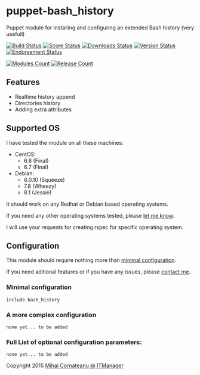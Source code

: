 puppet-bash_history
===============
Puppet module for installing and configuring an extended Bash history (very usefull)

[![Build Status](https://img.shields.io/travis/itmanagerro/puppet-bash_history.svg?style=plastic)](https://travis-ci.org/itmanagerro/puppet-bash_history)
[![Score Status](https://img.shields.io/puppetforge/f/itmanagerro/bash_history.svg?style=plastic)](https://forge.puppetlabs.com/itmanagerro/bash_history/scores)
[![Downloads Status](https://img.shields.io/puppetforge/dt/itmanagerro/bash_history.svg?style=plastic)](https://forge.puppetlabs.com/itmanagerro/bash_history)
[![Version Status](https://img.shields.io/puppetforge/v/itmanagerro/bash_history.svg?style=plastic)](https://forge.puppetlabs.com/itmanagerro/bash_history/changelog)
[![Endorsement Status](https://img.shields.io/puppetforge/e/itmanagerro/bash_history.svg?style=plastic)](https://forge.puppetlabs.com/itmanagerro/puppet-bash_history)

[![Modules Count](https://img.shields.io/puppetforge/mc/itmanagerro.svg?style=plastic)](https://forge.puppetlabs.com/itmanagerro)
[![Release Count](https://img.shields.io/puppetforge/rc/itmanagerro.svg?style=plastic)](https://forge.puppetlabs.com/itmanagerro)

## Features
- Realtime history append
- Directories history
- Adding extra attributes

## Supported OS
I have tested the module on all these machines:

- CentOS:
  - 6.6 (Final)
  - 6.7 (Final)
- Debian:
  - 6.0.10 (Squeeze)
  - 7.8 (Wheezy)
  - 8.1 (Jessie)

It should work on any Redhat or Debian based operating systems.

If you need any other operating systems tested, please [let me know](https://github.com/itmanagerro/puppet-bash_history/issues/new).

I will use your requests for creating rspec for specific operating system.

## Configuration
This module should require nothing more than [minimal configuration](#minimal-configuration).

If you need aditional features or if you have any issues, please [contact me](https://github.com/itmanagerro/puppet-bash_history/issues/new).
### Minimal configuration
```
include bash_history
```

### A more complex configuration
```
none yet... to be added
```
### Full List of optional configuration parameters:

```
none yet... to be added
```

Copyright 2015 [Mihai Cornateanu @ ITManager](http://www.itmanager.ro)
